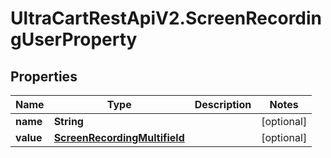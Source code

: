 # UltraCartRestApiV2.ScreenRecordingUserProperty

## Properties

Name | Type | Description | Notes
------------ | ------------- | ------------- | -------------
**name** | **String** |  | [optional] 
**value** | [**ScreenRecordingMultifield**](ScreenRecordingMultifield.md) |  | [optional] 


